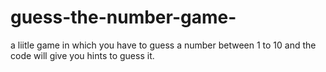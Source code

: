 # guess-the-number-game-
a liitle game in which you have to guess a number between 1 to 10 and the code will give you hints to guess it. 

